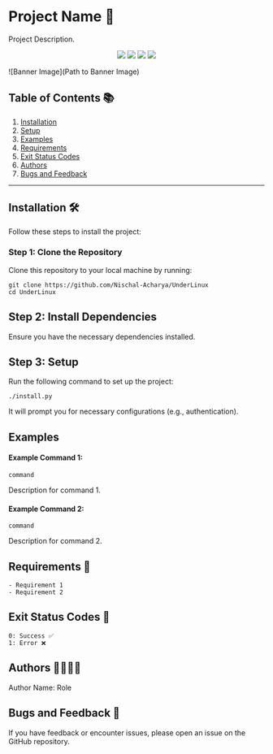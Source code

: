 # Project Name 🚀

Project Description.

<p align="center">
  <a href="https://github.com/Nischal-Acharya/UnderLinux/graphs/contributors"><img src="https://img.shields.io/github/contributors/Nischal-Acharya/UnderLinux?style=for-the-badge" /></a>
  <a href="https://github.com/Nischal-Acharya/UnderLinux/stargazers"><img src="https://img.shields.io/github/stars/Nischal-Acharya/UnderLinux?style=for-the-badge" /></a>
  <a href="https://github.com/Nischal-Acharya/UnderLinux/forks"><img src="https://img.shields.io/github/stars/Nischal-Acharya/UnderLinux?style=for-the-badge" /></a>
  <a href="https://github.com/Nischal-Acharya/UnderLinux/blob/main/LICENSE"><img src="https://img.shields.io/github/license/Nischal-Acharya/UnderLinux?style=for-the-badge&color=purple" /></a>
</p>

![Banner Image](Path to Banner Image)

## Table of Contents 📚

1. [Installation](#installation-%EF%B8%8F)
2. [Setup](#setup)
3. [Examples](#examples)
4. [Requirements](#requirements-)
5. [Exit Status Codes](#exit-status-codes-)
6. [Authors](#authors-)
7. [Bugs and Feedback](#bugs-and-feedback-)

---

## Installation 🛠

Follow these steps to install the project:

### Step 1: Clone the Repository

Clone this repository to your local machine by running:

    git clone https://github.com/Nischal-Acharya/UnderLinux
    cd UnderLinux

## Step 2: Install Dependencies

Ensure you have the necessary dependencies installed.

## Step 3: Setup

Run the following command to set up the project:

    ./install.py

It will prompt you for necessary configurations (e.g., authentication).

## Examples

#### Example Command 1:

    command

Description for command 1.

#### Example Command 2:

    command

Description for command 2.

## Requirements 📌

    - Requirement 1
    - Requirement 2

## Exit Status Codes 🚦

    0: Success ✅
    1: Error ❌

## Authors 👨‍💻👩‍💻

Author Name: Role

## Bugs and Feedback 🐞

If you have feedback or encounter issues, please open an issue on the GitHub repository.